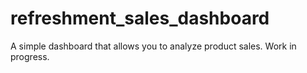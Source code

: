 # refreshment_sales_dashboard

A simple dashboard that allows you to analyze product sales. Work in progress.
